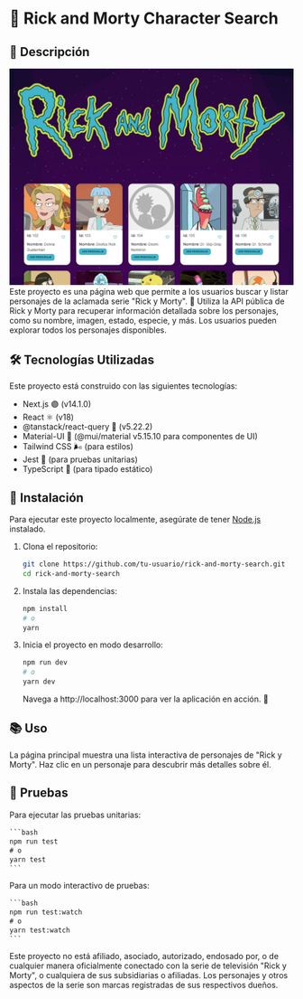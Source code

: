 # 🌌 Rick and Morty Character Search

## 📖 Descripción

![Descripción de la Imagen](./public/images/preview.PNG)
Este proyecto es una página web que permite a los usuarios buscar y listar personajes de la aclamada serie "Rick y Morty". 🚀 Utiliza la API pública de Rick y Morty para recuperar información detallada sobre los personajes, como su nombre, imagen, estado, especie, y más. Los usuarios pueden explorar todos los personajes disponibles.

## 🛠 Tecnologías Utilizadas

Este proyecto está construido con las siguientes tecnologías:

- Next.js 🟣 (v14.1.0)
- React ⚛️ (v18)
- @tanstack/react-query 🔄 (v5.22.2)
- Material-UI 🎨 (@mui/material v5.15.10 para componentes de UI)
- Tailwind CSS 🌬️ (para estilos)
- Jest 🧪 (para pruebas unitarias)
- TypeScript 📘 (para tipado estático)

## 🚀 Instalación

Para ejecutar este proyecto localmente, asegúrate de tener [Node.js](https://nodejs.org/en/) instalado.

1. Clona el repositorio:

   ```bash
   git clone https://github.com/tu-usuario/rick-and-morty-search.git
   cd rick-and-morty-search

2. Instala las dependencias:

   ```bash
   npm install
   # o
   yarn
   ```

3. Inicia el proyecto en modo desarrollo:

   ```bash
   npm run dev
   # o
   yarn dev
   ```

   Navega a http://localhost:3000 para ver la aplicación en acción. 🌟

## 📚 Uso

La página principal muestra una lista interactiva de personajes de "Rick y Morty". Haz clic en un personaje para descubrir más detalles sobre él.


## 🧪 Pruebas

Para ejecutar las pruebas unitarias:
    
    ```bash
    npm run test
    # o
    yarn test
    ```
Para un modo interactivo de pruebas:
    
    ```bash
    npm run test:watch
    # o
    yarn test:watch
    ```

Este proyecto no está afiliado, asociado, autorizado, endosado por, o de cualquier manera oficialmente conectado con la serie de televisión "Rick y Morty", o cualquiera de sus subsidiarias o afiliadas. Los personajes y otros aspectos de la serie son marcas registradas de sus respectivos dueños.


